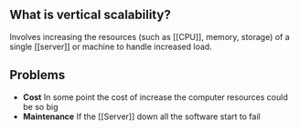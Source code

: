 ## What is vertical scalability?

Involves increasing the resources (such as [[CPU]], memory, storage) of a single [[server]] or machine to handle increased load.

## Problems

* **Cost** In some point the cost of increase the computer resources could be so big
* **Maintenance** If the [[Server]] down all the software start to fail
